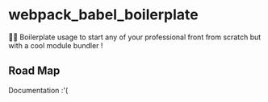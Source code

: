 # webpack_babel_boilerplate
 🌊🚀 Boilerplate usage to start any of your professional front from scratch but with a cool module bundler !

## Road Map

Documentation :'(